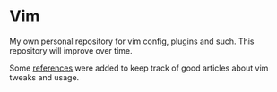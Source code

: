 # Vim
My own personal repository for vim config, plugins and such. This repository will improve over time.

Some [references](./REFERENCES.md) were added to keep track of good articles about vim tweaks and usage.
